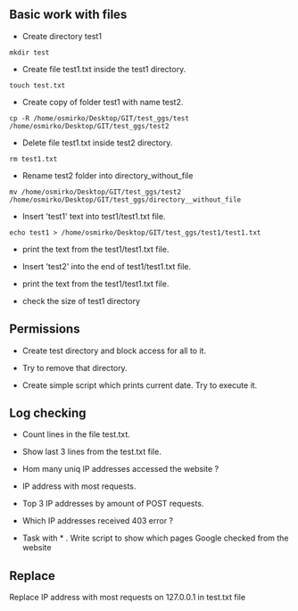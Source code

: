 ##  Basic work with files

- Create directory test1

```console
mkdir test
```

- Create file test1.txt inside the test1 directory.
```console
touch test.txt
```

-   Create copy of folder test1 with name test2.  
```console
cp -R /home/osmirko/Desktop/GIT/test_ggs/test /home/osmirko/Desktop/GIT/test_ggs/test2
```
-    Delete file test1.txt inside test2 directory.
```console
rm test1.txt
```
-    Rename test2 folder into directory_without_file
```console
mv /home/osmirko/Desktop/GIT/test_ggs/test2 /home/osmirko/Desktop/GIT/test_ggs/directory__without_file
```
-    Insert 'test1' text into test1/test1.txt file.
```console
echo test1 > /home/osmirko/Desktop/GIT/test_ggs/test1/test1.txt 
```
-    print the text from the test1/test1.txt file.

-    Insert 'test2' into the end of test1/test1.txt file.

-    print the text from the test1/test1.txt file.

- check the size of test1 directory

## Permissions

-   Create test directory and block access for all to it.

-   Try to remove that directory.


-    Create simple script which prints current date. Try to execute it.


## Log checking

-  Count lines in the file test.txt.


- Show last 3 lines from the test.txt file. 


-  Hom many uniq IP addresses accessed the website ? 


-  IP address with most requests.


-  Top 3 IP addresses by amount of POST requests.


-  Which IP addresses received 403 error ? 


- Task with * . Write script to show which pages Google checked from the website 

## Replace

Replace IP address with most requests on 127.0.0.1 in test.txt file 
